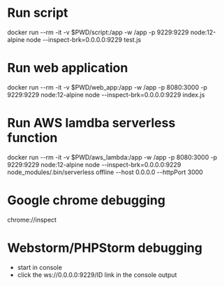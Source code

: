 # Run script
docker run --rm -it -v $PWD/script:/app -w /app -p 9229:9229 node:12-alpine node --inspect-brk=0.0.0.0:9229 test.js

# Run web application
docker run --rm -it -v $PWD/web_app:/app -w /app -p 8080:3000 -p 9229:9229 node:12-alpine node --inspect-brk=0.0.0.0:9229 index.js

# Run AWS lamdba serverless function
docker run --rm -it -v $PWD/aws_lambda:/app -w /app -p 8080:3000 -p 9229:9229 node:12-alpine node --inspect-brk=0.0.0.0:9229 node_modules/.bin/serverless offline --host 0.0.0.0 --httpPort 3000

# Google chrome debugging
chrome://inspect

# Webstorm/PHPStorm debugging
- start in console
- click the ws://0.0.0.0:9229/ID link in the console output